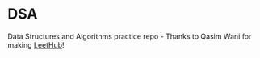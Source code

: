 # DSA
Data Structures and Algorithms practice repo - Thanks to Qasim Wani for making [LeetHub](https://github.com/QasimWani/LeetHub)!

